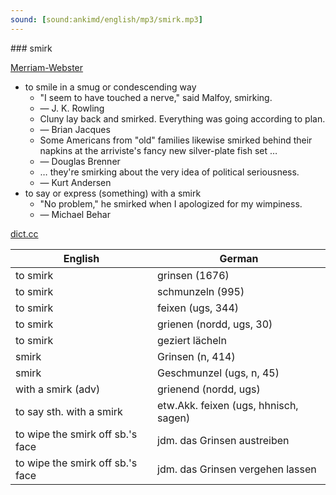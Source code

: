 ```yaml
---
sound: [sound:ankimd/english/mp3/smirk.mp3]
---
```


\### smirk

[Merriam-Webster](https://www.merriam-webster.com/dictionary/smirk)

- to smile in a smug or condescending way
    - "I seem to have touched a nerve," said Malfoy, smirking.
    - — J. K. Rowling
    - Cluny lay back and smirked. Everything was going according to plan.
    - — Brian Jacques
    - Some Americans from "old" families likewise smirked behind their napkins at the arriviste's fancy new silver-plate fish set …
    - — Douglas Brenner
    - … they're smirking about the very idea of political seriousness.
    - — Kurt Andersen
- to say or express (something) with a smirk
    - "No problem," he smirked when I apologized for my wimpiness.
    - — Michael Behar

[dict.cc](https://www.dict.cc/smirk)

| English        | German       |
| -------------- | ------------ |
| to smirk | grinsen (1676) |
| to smirk | schmunzeln (995) |
| to smirk | feixen (ugs, 344) |
| to smirk | grienen (nordd, ugs, 30) |
| to smirk | geziert lächeln |
| smirk | Grinsen (n, 414) |
| smirk | Geschmunzel (ugs, n, 45) |
| with a smirk (adv) | grienend (nordd, ugs) |
| to say sth. with a smirk | etw.Akk. feixen (ugs, hhnisch, sagen) |
| to wipe the smirk off sb.'s face | jdm. das Grinsen austreiben |
| to wipe the smirk off sb.'s face | jdm. das Grinsen vergehen lassen |
